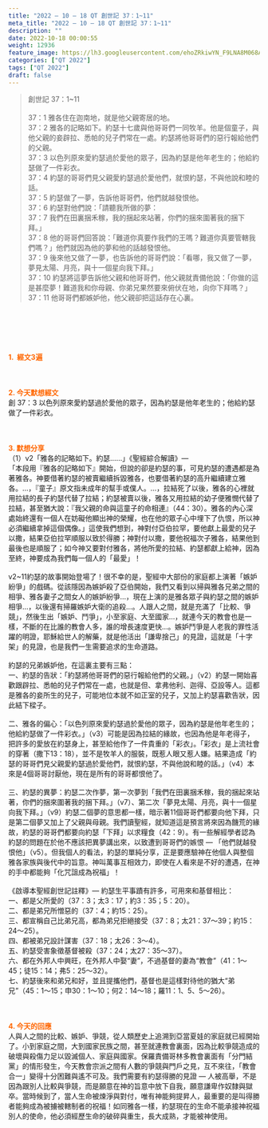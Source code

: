 ```yaml
---
title: "2022 – 10 – 18 QT 創世記 37：1~11"
meta_title: "2022 – 10 – 18 QT 創世記 37：1~11"
description: ""
date: 2022-10-18 00:00:55
weight: 12936
feature_image: https://lh3.googleusercontent.com/ehoZRkiwYN_F9LNA8M068AYxt73EavCZno-PD1cJRuf5BbSkQVUWr3gNEbt5kSs28Pb_Elg17kSrtf9ybWvojWoMV6I4tPM3vGRGDq6GkKkPdL2Gut4QAIw4-uykKUAtNiKgQKntvsU=w800
categories: ["QT 2022"]
tags: ["QT 2022"]
draft: false
---
```


<blockquote>創世記 37：1~11<br />
<br />
37：1 雅各住在迦南地，就是他父親寄居的地。<br />
37：2 雅各的記略如下。約瑟十七歲與他哥哥們一同牧羊。他是個童子，與他父親的妾辟拉、悉帕的兒子們常在一處。約瑟將他哥哥們的惡行報給他們的父親。<br />
37：3 以色列原來愛約瑟過於愛他的眾子，因為約瑟是他年老生的；他給約瑟做了一件彩衣。<br />
37：4 約瑟的哥哥們見父親愛約瑟過於愛他們，就恨約瑟，不與他說和睦的話。<br />
37：5 約瑟做了一夢，告訴他哥哥們，他們就越發恨他。<br />
37：6 約瑟對他們說：「請聽我所做的夢：<br />
37：7 我們在田裏捆禾稼，我的捆起來站著，你們的捆來圍著我的捆下拜。」<br />
37：8 他的哥哥們回答說：「難道你真要作我們的王嗎？難道你真要管轄我們嗎？」他們就因為他的夢和他的話越發恨他。<br />
37：9 後來他又做了一夢，也告訴他的哥哥們說：「看哪，我又做了一夢，夢見太陽、月亮，與十一個星向我下拜。」<br />
37：10 約瑟將這夢告訴他父親和他哥哥們，他父親就責備他說：「你做的這是甚麼夢！難道我和你母親、你弟兄果然要來俯伏在地，向你下拜嗎？」<br />
37：11 他哥哥們都嫉妒他，他父親卻把這話存在心裏。</blockquote><br />
&nbsp;<br />
<br />
&nbsp;<br />
<br />
<span style="color: #ff6600;"><strong>1.  經文3遍</strong></span><br />
<br />
&nbsp;<br />
<br />
<span style="color: #ff6600;"><strong>2. 今天默想經文<br />
</strong></span>創 37：3 以色列原來愛約瑟過於愛他的眾子，因為約瑟是他年老生的；他給約瑟做了一件彩衣。<br />
<br />
&nbsp;<br />
<br />
<strong><span style="color: #ff6600;">3. 默想分享<br />
</span></strong>（1）v2「雅各的記略如下。約瑟……」《聖經綜合解讀》—<br />
「本段用『雅各的記略如下』開始，但說的卻是約瑟的事，可見約瑟的遭遇都是為著雅各。神要借著約瑟的被賣繼續拆毀雅各，也要借著約瑟的高升繼續建立雅各。…，『童子』原文指未成年的幫手或僕人。…，拉結死了以後，雅各的心裡就用拉結的長子約瑟代替了拉結；約瑟被賣以後，雅各又用拉結的幼子便雅憫代替了拉結，甚至猶大說：『我父親的命與這童子的命相連』（44：30）。雅各的內心深處始終還有一個人在妨礙他顯出神的榮耀，也在他的眾子心中埋下了仇恨，所以神必須繼續拿掉這個偶像。」這使我們想到，神對付亞伯拉罕，要他獻上最愛的兒子以撒，結果亞伯拉罕順服以致於得勝；神對付以撒，要他祝福次子雅各，結果他到最後也是順服了；如今神又要對付雅各，將他所愛的拉結、約瑟都獻上給神，因為至終，神要成為我們每一個人的「最愛」！<br />
<br />
v2~11約瑟的故事開始登場了！很不幸的是，聖經中大部份的家庭都上演著「嫉妒紛爭」的戲碼。從該隱因為嫉妒殺了亞伯開始，我們又看到以掃與雅各兄弟之間的相爭、雅各妻子之間女人的嫉妒紛爭…，現在上演的是雅各眾子與約瑟之間的嫉妒相爭…，以後還有掃羅嫉妒大衛的追殺…。人跟人之間，就是充滿了「比較、爭競」，然後生出「嫉妒、鬥爭」，小至家庭、大至國家…，就連今天的教會也是一樣，不斷的在比誰的教會人多，誰的增長速度更快…。嫉妒鬥爭是人老我的罪性活躍的明證，耶穌給世人的解藥，就是他活出「謙卑捨己」的見證，這就是「十字架」的見證，也是我們一生需要追求的生命道路。<br />
<br />
約瑟的兄弟嫉妒他，在這裏主要有三點：<br />
一、約瑟的告狀：「約瑟將他哥哥們的惡行報給他們的父親。」（v2）約瑟一開始喜歡跟辟拉、悉帕的兒子們常在一處，也就是但、拿弗他利、迦得、亞設等人。這都是雅各的妾所生的兒子，可能地位本就不如正室的兒子，又加上約瑟喜歡告狀，因此結下樑子。<br />
<br />
二、雅各的偏心：「以色列原來愛約瑟過於愛他的眾子，因為約瑟是他年老生的；他給約瑟做了一件彩衣。」（v3）可能是因為拉結的緣故，也因為他是年老得子，把許多的愛放在約瑟身上，甚至給他作了一件貴重的「彩衣」。「彩衣」是上流社會的穿著（撒下13：18），並不是牧羊人的服裝，既惹人眼又惹人嫌。結果造成「約瑟的哥哥們見父親愛約瑟過於愛他們，就恨約瑟，不與他說和睦的話。」（v4）本來是4個哥哥討厭他，現在是所有的哥哥都恨他了。<br />
<br />
三、約瑟的異夢：約瑟二次作夢，第一次夢到「我們在田裏捆禾稼，我的捆起來站著，你們的捆來圍著我的捆下拜。」（v7）、第二次「夢見太陽、月亮，與十一個星向我下拜。」（v9）約瑟二個夢的意思都一樣，暗示著11個哥哥們都要向他下拜，只是第二個夢又加上了父親與母親。我們讀聖經，就知道這是預言將來因為饑荒的緣故，約瑟的哥哥們都要向約瑟「下拜」以求糧食（42：9）。有一些解經學者認為約瑟的問題在於他不應該把異夢講出來，以致遭到哥哥們的嫉恨 — 「他們就越發恨他」（v5）。但我個人的看法，約瑟的單純分享，正是要應驗神在他個人與整個雅各家族與後代中的旨意。神叫萬事互相效力，即使在人看來是不好的遭遇，在神的手中都能夠「化咒詛成為祝福」！<br />
<br />
《啟導本聖經創世記註釋》— 約瑟生平事蹟有許多，可用來和基督相比：<br />
一、都是父所愛的（37：3；太3：17；約3：35；5：20）。<br />
二、都是弟兄所憎惡的（37：4；約15：25）。<br />
三、都宣稱自己比弟兄高，都為弟兄拒絕接受（37：8；太21：37～39；約15：24～25）。<br />
四、都被弟兄設計謀害（37：18；太26：3～4）。<br />
五、約瑟受害象徵基督被殺（37：24；太27：35～37）。<br />
六、都在外邦人中興旺，在外邦人中娶“妻”，不過基督的妻為“教會”（41：1～45；徒15：14；弗5：25～32）。<br />
七、約瑟後來和弟兄和好，並且提攜他們，基督也是這樣對待他的猶大“弟兄”（45：1～15；申30：1～10；何2：14～18；羅11：1、5、5～26）。<br />
<br />
&nbsp;<br />
<br />
<strong><span style="color: #ff6600;">4. 今天的回應<br />
</span></strong>人與人之間的比較、嫉妒、爭競，從人類歷史上追溯到亞當夏娃的家庭就已經開始了。小到家庭之間，大到國家民族之間，甚至就連教會裏面，因為比較爭競造成的破壞與殺傷力足以毀滅個人、家庭與國家。保羅責備哥林多教會裏面有「分門結黨」的情形發生，今天教會宗派之間有人數的爭競與門戶之見，互不來往，「教會合一」變得十分困難與遙不可及。我們需要有約瑟得勝的見證 — 人被高舉，不是因為跟別人比較與爭競，而是願意在神的旨意中放下自我，願意謙卑作奴隸與獄卒。當時候到了，當人生命被煉淨與對付，唯有神能夠提昇人，最重要的是叫得勝者能夠成為被擄被轄制者的祝福！如同雅各一樣，約瑟現在的生命不能承接神祝福別人的使命，他必須經歷生命的破碎與重生，長大成熟，才能被神使用。<br />
<br />
&nbsp;<br />
<br />
&nbsp;
        